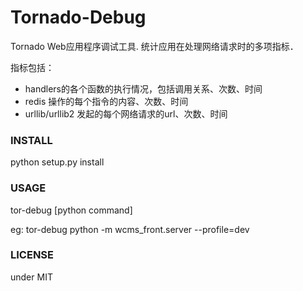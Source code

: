 # Tornado-Debug

Tornado Web应用程序调试工具. 统计应用在处理网络请求时的多项指标．

指标包括：

* handlers的各个函数的执行情况，包括调用关系、次数、时间
* redis 操作的每个指令的内容、次数、时间
* urllib/urllib2 发起的每个网络请求的url、次数、时间

### INSTALL

python setup.py install

### USAGE

tor-debug [python command]

eg: tor-debug python -m wcms_front.server --profile=dev

### LICENSE

under MIT
